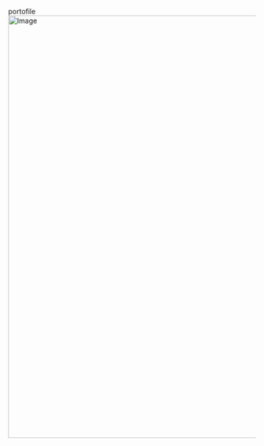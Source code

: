 portofile
<img width="1885" height="858" alt="Image" src="https://github.com/user-attachments/assets/8469f27b-9f60-45f7-b12c-c637117e8953" />

